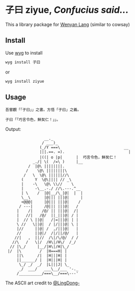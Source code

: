 # 子曰 ziyue, *Confucius said...*

This a library package for [Wenyan Lang](https://github.com/LingDong-/wenyan-lang) (similar to cowsay)

## Install

Use [wyg](https://github.com/wenyan-lang/wyg) to install

```bash
wyg install 子曰
```

or

``` bash
wyg install ziyue
```

## Usage

```wy
吾嘗觀「「子曰」」之書。方悟「子曰」之義。

子曰「「巧言令色，鮮矣仁！」」。
```

Output:

```
                 __._                                
                / ___)_                              
               (_/Y ===\                            __  
               |||.==. =).                            | 
               |((| o |p|      |  巧言令色，鮮矣仁！
            _./| \(  /=\ )     |__                   
          /  |@\ ||||||||.                           
         /    \@\ ||||||||\                          
        /   \  \@\ ||||||//\                         
       (     Y  \@\|||| // _\                        
       |    -\   \@\ \\//    \                       
       |     -\__.-./ //\.---.^__                    
       | \    /  |@|__/\_|@|  |  |                   
       \__\      |@||| |||@|     |                   
       <@@@|     |@||| |||@|    /                    
      / ---|     /@||| |||@|   /                     
     |    /|    /@/ || |||@|  /|                     
     |   //|   /@/  ||_|||@| / |                     
     |  // \ ||@|   /|=|||@| | |                     
     \ //   \||@|  / |/|||@| \ |                     
     |//     ||@| /  ,/|||@|   |                     
     //      ||@|/  /|/||/@/   |                     
    //|   ,  ||//  /\|/\/@/  / /                     
   //\   /   \|/  /H\|/H\/  /_/                      
  // |\_/     |__/|H\|/H|\_/                         
 |/  |\        /  |H===H| |                          
     ||\      /|  |H|||H| |                          
     ||______/ |  |H|||H| |                          
      \_/ _/  _/  |L|||J| \_                         
      _/  ___/   ___\__/___ '-._                     
     /__________/===\__/===\---'                     
```

The ASCII art credit to [@LingDong-](https://github.com/LingDong-)